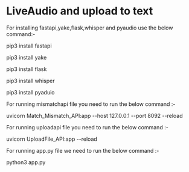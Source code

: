# LiveAudio and upload to text


For installing fastapi,yake,flask,whisper and pyaudio use the below command:-

pip3 install fastapi

pip3 install yake

pip3 install flask

pip3 install whisper

pip3 install pyaduio


For running mismatchapi file you need to run the below command :-

uvicorn Match_Mismatch_API:app --host 127.0.0.1 --port 8092 --reload

For running uploadapi file you need to run the below command :-

uvicorn UploadFile_API:app --reload

For running app.py file we need to run the below command :-

python3 app.py
